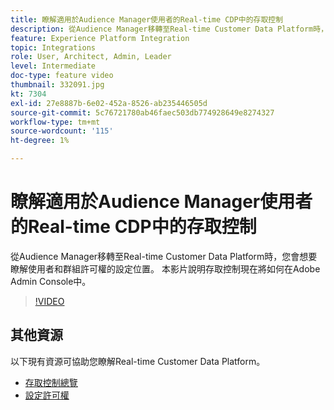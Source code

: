 ```yaml
---
title: 瞭解適用於Audience Manager使用者的Real-time CDP中的存取控制
description: 從Audience Manager移轉至Real-time Customer Data Platform時，您會想要瞭解使用者和群組許可權的設定位置。 本影片說明存取控制現在將如何在Adobe Admin Console中。
feature: Experience Platform Integration
topic: Integrations
role: User, Architect, Admin, Leader
level: Intermediate
doc-type: feature video
thumbnail: 332091.jpg
kt: 7304
exl-id: 27e8887b-6e02-452a-8526-ab235446505d
source-git-commit: 5c76721780ab46faec503db774928649e8274327
workflow-type: tm+mt
source-wordcount: '115'
ht-degree: 1%

---
```


# 瞭解適用於Audience Manager使用者的Real-time CDP中的存取控制

從Audience Manager移轉至Real-time Customer Data Platform時，您會想要瞭解使用者和群組許可權的設定位置。 本影片說明存取控制現在將如何在Adobe Admin Console中。

>[!VIDEO](https://video.tv.adobe.com/v/332091/?quality=12&learn=on)

## 其他資源

以下現有資源可協助您瞭解Real-time Customer Data Platform。

* [存取控制總覽](https://experienceleague.adobe.com/docs/experience-platform/access-control/home.html?lang=zh-Hant#access-control-hierarchy-and-workflow)
* [設定許可權](https://experienceleague.adobe.com/docs/platform-learn/getting-started-for-data-architects-and-data-engineers/configure-permissions.html?lang=zh-Hant)
